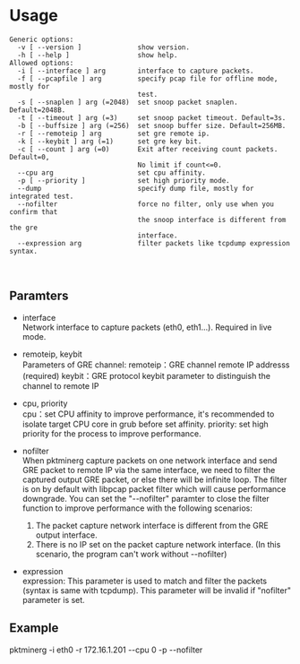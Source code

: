 # Usage
```
Generic options:
  -v [ --version ]              show version.
  -h [ --help ]                 show help.
Allowed options:
  -i [ --interface ] arg        interface to capture packets.
  -f [ --pcapfile ] arg         specify pcap file for offline mode, mostly for
                                test.
  -s [ --snaplen ] arg (=2048)  set snoop packet snaplen. Default=2048B.
  -t [ --timeout ] arg (=3)     set snoop packet timeout. Default=3s.
  -b [ --buffsize ] arg (=256)  set snoop buffer size. Default=256MB.
  -r [ --remoteip ] arg         set gre remote ip.
  -k [ --keybit ] arg (=1)      set gre key bit.
  -c [ --count ] arg (=0)       Exit after receiving count packets. Default=0,
                                No limit if count<=0.
  --cpu arg                     set cpu affinity.
  -p [ --priority ]             set high priority mode.
  --dump                        specify dump file, mostly for integrated test.
  --nofilter                    force no filter, only use when you confirm that
                                the snoop interface is different from the gre
                                interface.
  --expression arg              filter packets like tcpdump expression syntax.
```
<br>

## Paramters

* interface<br>
Network interface to capture packets (eth0, eth1...). Required in live mode.

* remoteip, keybit<br>
Parameters of GRE channel:
remoteip：GRE channel remote IP addresss (required)
keybit：GRE protocol keybit parameter to distinguish the channel to remote IP

* cpu, priority<br>
cpu：set CPU affinity to improve performance, it's recommended to isolate target CPU core in grub before set affinity.
priority: set high priority for the process to improve performance.

* nofilter<br>
When pktminerg capture packets on one network interface and send GRE packet to remote IP via the same interface,
we need to filter the captured output GRE packet, or else there will be infinite loop.
The filter is on by default with libpcap packet filter which will cause performance downgrade.
You can set the "--nofilter" paramter to close the filter function to improve performance with the following scenarios:
  1. The packet capture network interface is different from the GRE output interface.
  2. There is no IP set on the packet capture network interface. (In this scenario, the program can't work without --nofilter)

* expression<br>
expression: This parameter is used to match and filter the packets (syntax is same with tcpdump).
This parameter will be invalid if "nofilter" parameter is set.


## Example
pktminerg -i eth0 -r 172.16.1.201 --cpu 0 -p --nofilter

